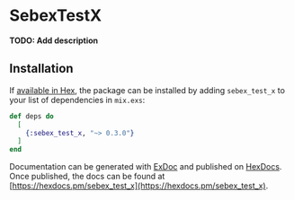 # SebexTestX

**TODO: Add description**

## Installation

If [available in Hex](https://hex.pm/docs/publish), the package can be installed
by adding `sebex_test_x` to your list of dependencies in `mix.exs`:

```elixir
def deps do
  [
    {:sebex_test_x, "~> 0.3.0"}
  ]
end
```

Documentation can be generated with [ExDoc](https://github.com/elixir-lang/ex_doc)
and published on [HexDocs](https://hexdocs.pm). Once published, the docs can
be found at [https://hexdocs.pm/sebex_test_x](https://hexdocs.pm/sebex_test_x).
